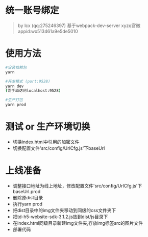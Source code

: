 # 统一账号绑定
> by lcx (qq:275246397)
> 基于webpack-dev-server
> xyzq官微appid:wx513461a9e5de5010

# 使用方法
```bash
#安装依赖包
yarn

#开发模式 (port:9528)
yarn dev
(需手动访问localhost:9528)

#生产打包
yarn prod

```
# 测试 or 生产环境切换
- 切换index.html中引用的加密文件
- 切换配置文件'src/config/UrlCfg.js'下baseUrl

# 上线准备
- 调整接口地址为线上地址，修改配置文件'src/config/UrlCfg.js'下baseUrl.prod
- 删除原dist目录
- 执行yarn prod
- 把dist目录中的img文件夹移动到同级的css文件夹下
- 把td-h5-website-sdk-3.1.2.js放到dist/js目录下
- 在index.html同级目录新建img文件夹,存放img标签src的图片文件
- 部署代码